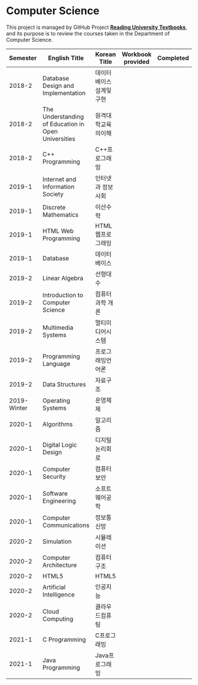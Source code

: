 # Computer Science
This project is managed by GitHub Project **[Reading University Textbooks](https://github.com/users/hwahyeon/projects/1)**, and its purpose is to review the courses taken in the Department of Computer Science.

|Semester|English Title|Korean Title|Workbook <br/> provided|Completed|
|---|---|---|---|---|
|2018-2|Database Design and Implementation|데이터베이스설계및구현||
|2018-2|The Understanding of Education in Open Universities|원격대학교육의이해||
|2018-2|C++ Programming|C++프로그래밍||
|2019-1|Internet and Information Society|인터넷과 정보사회||
|2019-1|Discrete Mathematics|이산수학||
|2019-1|HTML Web Programming|HTML 웹프로그래밍||
|2019-1|Database|데이터베이스||
|2019-2|Linear Algebra|선형대수||
|2019-2|Introduction to Computer Science|컴퓨터과학 개론||
|2019-2|Multimedia Systems|멀티미디어시스템||
|2019-2|Programming Language|프로그래밍언어론||
|2019-2|Data Structures|자료구조||
|2019-Winter|Operating Systems|운영체제||
|2020-1|Algorithms|알고리즘||
|2020-1|Digital Logic Design|디지털논리회로||
|2020-1|Computer Security|컴퓨터보안||
|2020-1|Software Engineering|소프트웨어공학||
|2020-1|Computer Communications|정보통신망||
|2020-2|Simulation|시뮬레이션||
|2020-2|Computer Architecture|컴퓨터구조||
|2020-2|HTML5|HTML5||
|2020-2|Artificial Intelligence|인공지능||
|2020-2|Cloud Computing|클라우드컴퓨팅||
|2021-1|C Programming|C프로그래밍||
|2021-1|Java Programming|Java프로그래밍||



